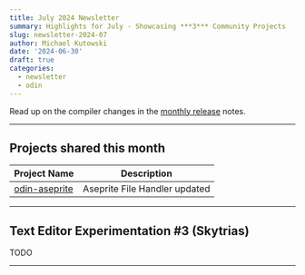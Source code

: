 ```yaml
---
title: July 2024 Newsletter
summary: Highlights for July - Showcasing ***3*** Community Projects
slug: newsletter-2024-07
author: Michael Kutowski
date: '2024-06-30'
draft: true
categories:
  - newsletter
  - odin
---
```


Read up on the compiler changes in the [monthly release](https://github.com/odin-lang/Odin/releases/tag/dev-2024-07) notes.

--- 

## Projects shared this month

| Project Name | Description |
| --- | --- | 
| [odin-aseprite](https://github.com/blob1807/odin-aseprite) | Aseprite File Handler updated |

---

## Text Editor Experimentation #3 (Skytrias)

TODO

---